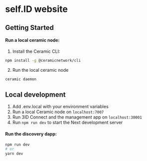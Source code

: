 # self.ID website

## Getting Started

#### Run a local ceramic node:

1. Install the Ceramic CLI:

```bash
npm install -g @ceramicnetwork/cli
```

2. Run the local ceramic node

```bash
ceramic daemon
```

## Local development

1. Add .env.local with your environment variables
2. Run a local Ceramic node on `localhost:7007`
3. Run 3ID Connect and the management app on `localhost:30001`
4. Run `npm run dev` to start the Next development server

#### Run the discovery dapp:

```bash
npm run dev
# or
yarn dev
```
